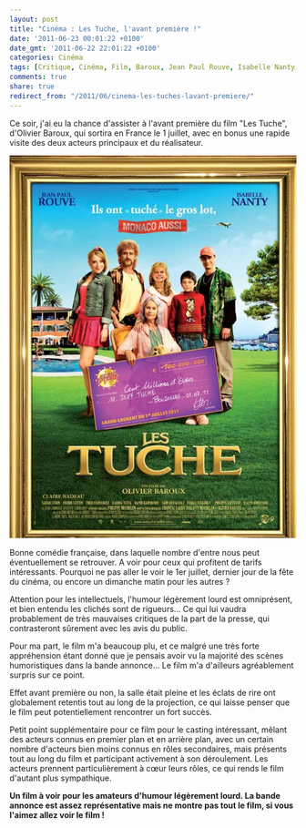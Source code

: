 ```yaml
---
layout: post
title: "Cinéma : Les Tuche, l'avant première !"
date: '2011-06-23 00:01:22 +0100'
date_gmt: '2011-06-22 22:01:22 +0100'
categories: Cinéma
tags: [Critique, Cinéma, Film, Baroux, Jean Paul Rouve, Isabelle Nanty, Fête du cinéma, Comédie, les Tuche]
comments: true
share: true
redirect_from: "/2011/06/cinema-les-tuches-lavant-premiere/"
---
```

Ce soir, j'ai eu la chance d'assister à l'avant première du film "Les Tuche", d'Olivier Baroux, qui sortira en France le 1 juillet, avec en bonus une rapide visite des deux acteurs principaux et du réalisateur.

[![Affiche du film "Les Tuches", d'Olivier Baroux](/images/posts/2011-06-23-cinema-les-tuches-lavant-premiere/01.jpg)](/images/posts/2011-06-23-cinema-les-tuches-lavant-premiere/01.jpg)

Bonne comédie française, dans laquelle nombre d'entre nous peut éventuellement se retrouver. A voir pour ceux qui profitent de tarifs intéressants. Pourquoi ne pas aller le voir le 1er juillet, dernier jour de la fête du cinéma, ou encore un dimanche matin pour les autres ?

Attention pour les intellectuels, l'humour légèrement lourd est omniprésent, et bien entendu les clichés sont de rigueurs... Ce qui lui vaudra probablement de très mauvaises critiques de la part de la presse, qui contrasteront sûrement avec les avis du public.

Pour ma part, le film m'a beaucoup plu, et ce malgré une très forte appréhension étant donné que je pensais avoir vu la majorité des scènes humoristiques dans la bande annonce... Le film m'a d'ailleurs agréablement surpris sur ce point.

Effet avant première ou non, la salle était pleine et les éclats de rire ont globalement retentis tout au long de la projection, ce qui laisse penser que le film peut potentiellement rencontrer un fort succès.

Petit point supplémentaire pour ce film pour le casting intéressant, mêlant des acteurs connus en premier plan et en arrière plan, avec un certain nombre d'acteurs bien moins connus en rôles secondaires, mais présents tout au long du film et participant activement à son déroulement. Les acteurs prennent particulièrement à cœur leurs rôles, ce qui rends le film d'autant plus sympathique.

**Un film à voir pour les amateurs d'humour légèrement lourd. La bande annonce est assez représentative mais ne montre pas tout le film, si vous l'aimez allez voir le film !**
